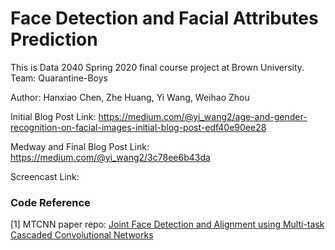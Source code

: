 # Face Detection and Facial Attributes Prediction

This is Data 2040 Spring 2020 final course project at Brown University.
Team: Quarantine-Boys

Author: Hanxiao Chen, Zhe Huang, Yi Wang, Weihao Zhou

Initial Blog Post Link: https://medium.com/@yi_wang2/age-and-gender-recognition-on-facial-images-initial-blog-post-edf40e90ee28

Medway and Final Blog Post Link: https://medium.com/@yi_wang2/3c78ee6b43da

Screencast Link:









### Code Reference
[1] MTCNN paper repo: [Joint Face Detection and Alignment using Multi-task Cascaded Convolutional Networks](https://github.com/kpzhang93/MTCNN_face_detection_alignment)
